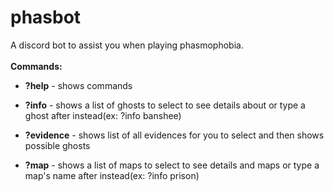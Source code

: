 # phasbot

A discord bot to assist you when playing phasmophobia.
<br>
<br>
__**Commands:**__

- **?help** - shows commands

- **?info** - shows a list of ghosts to select to see details about or type a ghost after instead(ex: ?info banshee)

- **?evidence** - shows list of all evidences for you to select and then shows possible ghosts

- **?map** - shows a list of maps to select to see details and maps or type a map's name after instead(ex: ?info prison)
